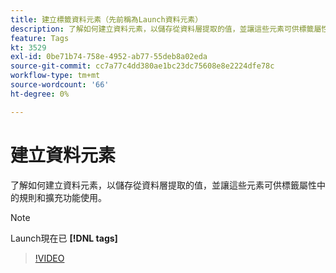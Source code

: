 ```yaml
---
title: 建立標籤資料元素（先前稱為Launch資料元素）
description: 了解如何建立資料元素，以儲存從資料層提取的值，並讓這些元素可供標籤屬性中的規則和擴充功能使用。
feature: Tags
kt: 3529
exl-id: 0be71b74-758e-4952-ab77-55deb8a02eda
source-git-commit: cc7a77c4dd380ae1bc23dc75608e8e2224dfe78c
workflow-type: tm+mt
source-wordcount: '66'
ht-degree: 0%

---
```


# 建立資料元素

了解如何建立資料元素，以儲存從資料層提取的值，並讓這些元素可供標籤屬性中的規則和擴充功能使用。

>[!NOTE]
>
> Launch現在已 **[!DNL tags]**

>[!VIDEO](https://video.tv.adobe.com/v/28733/?quality=12&learn=on)
